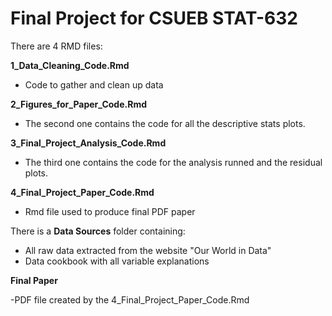 # Final Project for CSUEB STAT-632

There are 4 RMD files:

**1_Data_Cleaning_Code.Rmd**
- Code to gather and clean up data

**2_Figures_for_Paper_Code.Rmd**
- The second one contains the code for all the descriptive stats plots.

**3_Final_Project_Analysis_Code.Rmd**
- The third one contains the code for the analysis runned and the residual plots.

**4_Final_Project_Paper_Code.Rmd**
- Rmd file used to produce final PDF paper

There is a **Data Sources** folder containing:

- All raw data extracted from the website "Our World in Data"
- Data cookbook with all variable explanations

**Final Paper**

-PDF file created by the 4_Final_Project_Paper_Code.Rmd
